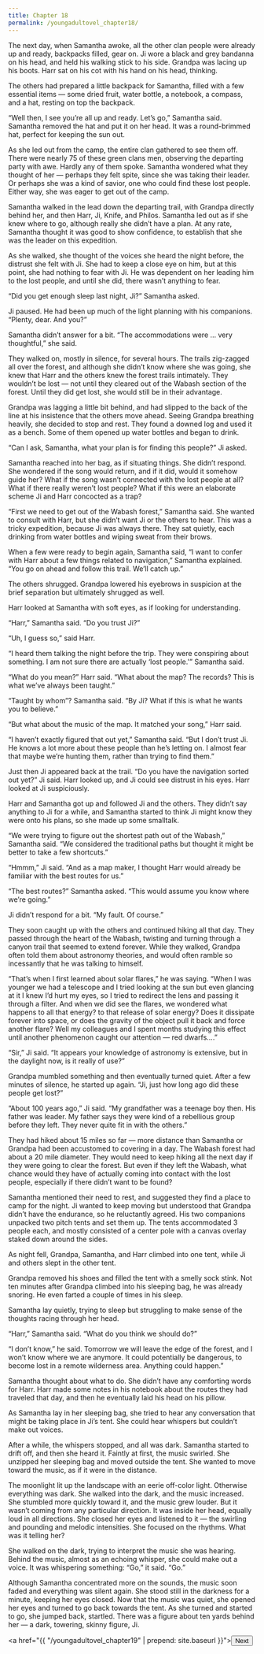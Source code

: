 ```yaml
---
title: Chapter 18
permalink: /youngadultovel_chapter18/
---
```


The next day, when Samantha awoke, all the other clan people were already up and ready, backpacks filled, gear on. Ji wore a black and grey bandanna on his head, and held his walking stick to his side. Grandpa was lacing up his boots. Harr sat on his cot with his hand on his head, thinking.

The others had prepared a little backpack for Samantha, filled with a few essential items — some dried fruit, water bottle, a notebook, a compass, and a hat, resting on top the backpack.

“Well then, I see you’re all up and ready. Let’s go,” Samantha said. Samantha removed the hat and put it on her head. It was a round-brimmed hat, perfect for keeping the sun out.

As she led out from the camp, the entire clan gathered to see them off. There were nearly 75 of these green clans men, observing the departing party with awe. Hardly any of them spoke. Samantha wondered what they thought of her — perhaps they felt spite, since she was taking their leader. Or perhaps she was a kind of savior, one who could find these lost people. Either way, she was eager to get out of the camp.

Samantha walked in the lead down the departing trail, with Grandpa directly behind her, and then Harr, Ji, Knife, and Philos. Samantha led out as if she knew where to go, although really she didn’t have a plan. At any rate, Samantha thought it was good to show confidence, to establish that she was the leader on this expedition.

As she walked, she thought of the voices she heard the night before, the distrust she felt with Ji. She had to keep a close eye on him, but at this point, she had nothing to fear with Ji. He was dependent on her leading him to the lost people, and until she did, there wasn’t anything to fear.

“Did you get enough sleep last night, Ji?” Samantha asked.

Ji paused. He had been up much of the light planning with his companions. “Plenty, dear. And you?”

Samantha didn’t answer for a bit. “The accommodations were … very thoughtful,” she said.

They walked on, mostly in silence, for several hours. The trails zig-zagged all over the forest, and although she didn’t know where she was going, she knew that Harr and the others knew the forest trails intimately. They wouldn’t be lost — not until they cleared out of the Wabash section of the forest. Until they did get lost, she would still be in their advantage.

Grandpa was lagging a little bit behind, and had slipped to the back of the line at his insistence that the others move ahead. Seeing Grandpa breathing heavily, she decided to stop and rest. They found a downed log and used it as a bench. Some of them opened up water bottles and began to drink.

“Can I ask, Samantha, what your plan is for finding this people?” Ji asked.

Samantha reached into her bag, as if situating things. She didn’t respond. She wondered if the song would return, and if it did, would it somehow guide her? What if the song wasn’t connected with the lost people at all? What if there really weren’t lost people? What if this were an elaborate scheme Ji and Harr concocted as a trap?

“First we need to get out of the Wabash forest,” Samantha said. She wanted to consult with Harr, but she didn’t want Ji or the others to hear. This was a tricky expedition, because Ji was always there. They sat quietly, each drinking from water bottles and wiping sweat from their brows.

When a few were ready to begin again, Samantha said, “I want to confer with Harr about a few things related to navigation,” Samantha explained. “You go on ahead and follow this trail. We’ll catch up.”

The others shrugged. Grandpa lowered his eyebrows in suspicion at the brief separation but ultimately shrugged as well.

Harr looked at Samantha with soft eyes, as if looking for understanding.

“Harr,” Samantha said. “Do you trust Ji?”

“Uh, I guess so,” said Harr.

“I heard them talking the night before the trip. They were conspiring about something. I am not sure there are actually ‘lost people.'” Samantha said.

“What do you mean?” Harr said. “What about the map? The records? This is what we’ve always been taught.”

“Taught by whom”? Samantha said. “By Ji? What if this is what he wants you to believe.”

“But what about the music of the map. It matched your song,” Harr said.

“I haven’t exactly figured that out yet,” Samantha said. “But I don’t trust Ji. He knows a lot more about these people than he’s letting on. I almost fear that maybe we’re hunting them, rather than trying to find them.”

Just then Ji appeared back at the trail. “Do you have the navigation sorted out yet?” Ji said. Harr looked up, and Ji could see distrust in his eyes. Harr looked at Ji suspiciously.

Harr and Samantha got up and followed Ji and the others. They didn’t say anything to Ji for a while, and Samantha started to think Ji might know they were onto his plans, so she made up some smalltalk.

“We were trying to figure out the shortest path out of the Wabash,” Samantha said. “We considered the traditional paths but thought it might be better to take a few shortcuts.”

“Hmmm,” Ji said. “And as a map maker, I thought Harr would already be familiar with the best routes for us.”

“The best routes?” Samantha asked. “This would assume you know where we’re going.”

Ji didn’t respond for a bit. “My fault. Of course.”

They soon caught up with the others and continued hiking all that day. They passed through the heart of the Wabash, twisting and turning through a canyon trail that seemed to extend forever. While they walked, Grandpa often told them about astronomy theories, and would often ramble so incessantly that he was talking to himself.

“That’s when I first learned about solar flares,” he was saying. “When I was younger we had a telescope and I tried looking at the sun but even glancing at it I knew I’d hurt my eyes, so I tried to redirect the lens and passing it through a filter. And when we did see the flares, we wondered what happens to all that energy? to that release of solar energy? Does it dissipate forever into space, or does the gravity of the object pull it back and force another flare? Well my colleagues and I spent months studying this effect until another phenomenon caught our attention — red dwarfs….”

“Sir,” Ji said. “It appears your knowledge of astronomy is extensive, but in the daylight now, is it really of use?”

Grandpa mumbled something and then eventually turned quiet. After a few minutes of silence, he started up again. “Ji, just how long ago did these people get lost?”

“About 100 years ago,” Ji said. “My grandfather was a teenage boy then. His father was leader. My father says they were kind of a rebellious group before they left. They never quite fit in with the others.”

They had hiked about 15 miles so far — more distance than Samantha or Grandpa had been accustomed to covering in a day. The Wabash forest had about a 20 mile diameter. They would need to keep hiking all the next day if they were going to clear the forest. But even if they left the Wabash, what chance would they have of actually coming into contact with the lost people, especially if there didn’t want to be found?

Samantha mentioned their need to rest, and suggested they find a place to camp for the night. Ji wanted to keep moving but understood that Grandpa didn’t have the endurance, so he reluctantly agreed. His two companions unpacked two pitch tents and set them up. The tents accommodated 3 people each, and mostly consisted of a center pole with a canvas overlay staked down around the sides.

As night fell, Grandpa, Samantha, and Harr climbed into one tent, while Ji and others slept in the other tent.

Grandpa removed his shoes and filled the tent with a smelly sock stink. Not ten minutes after Grandpa climbed into his sleeping bag, he was already snoring. He even farted a couple of times in his sleep.

Samantha lay quietly, trying to sleep but struggling to make sense of the thoughts racing through her head.

“Harr,” Samantha said. “What do you think we should do?”

“I don’t know,” he said. Tomorrow we will leave the edge of the forest, and I won’t know where we are anymore. It could potentially be dangerous, to become lost in a remote wilderness area. Anything could happen.”

Samantha thought about what to do. She didn’t have any comforting words for Harr. Harr made some notes in his notebook about the routes they had traveled that day, and then he eventually laid his head on his pillow.

As Samantha lay in her sleeping bag, she tried to hear any conversation that might be taking place in Ji’s tent. She could hear whispers but couldn’t make out voices.

After a while, the whispers stopped, and all was dark. Samantha started to drift off, and then she heard it. Faintly at first, the music swirled. She unzipped her sleeping bag and moved outside the tent. She wanted to move toward the music, as if it were in the distance.

The moonlight lit up the landscape with an eerie off-color light. Otherwise everything was dark. She walked into the dark, and the music increased. She stumbled more quickly toward it, and the music grew louder. But it wasn’t coming from any particular direction. It was inside her head, equally loud in all directions. She closed her eyes and listened to it — the swirling and pounding and melodic intensities. She focused on the rhythms. What was it telling her?

She walked on the dark, trying to interpret the music she was hearing. Behind the music, almost as an echoing whisper, she could make out a voice. It was whispering something: “Go,” it said. “Go.”

Although Samantha concentrated more on the sounds, the music soon faded and everything was silent again. She stood still in the darkness for a minute, keeping her eyes closed. Now that the music was quiet, she opened her eyes and turned to go back towards the tent. As she turned and started to go, she  jumped back, startled. There was a figure about ten yards behind her — a dark, towering, skinny figure, Ji.

<a href="{{ "/youngadultovel_chapter19" | prepend: site.baseurl }}"><button type="button" class="btn btn-warning">Next</button></a>


